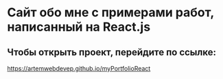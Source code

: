 Сайт обо мне с примерами работ, написанный на React.js
======================================================

## Чтобы открыть проект, перейдите по ссылке:

<https://artemwebdevep.github.io/myPortfolioReact>
